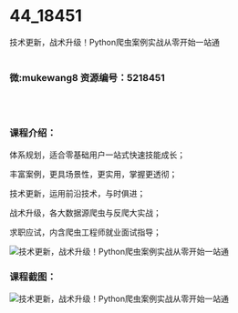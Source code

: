 # 44_18451
技术更新，战术升级！Python爬虫案例实战从零开始一站通
<br/></br>
<h3>微:mukewang8 资源编号：5218451</h3>
<br/></br>
<h3>课程介绍：</h3>
<p>体系规划，适合零基础用户一站式快速技能成长；</p>
<p>丰富案例，更具场景性，更实用，掌握更透彻；</p>
<p>技术更新，运用前沿技术，与时俱进；</p>
<p>战术升级，各大数据源<a title="查看与 爬虫 相关的文章" target="_blank">爬虫</a>与反爬大实战；</p>
<p>求职应试，内含<a title="查看与 爬虫 相关的文章" target="_blank">爬虫</a>工程师就业面试指导；</p>
<p><img src="https://www.ko996.com/wp-content/uploads/img/2021/02/1-51-300x169.png" alt="技术更新，战术升级！Python爬虫案例实战从零开始一站通"></p>
<div class="info-desc">
<h3>课程截图：</h3>
<p><img src="https://www.ko996.com/wp-content/uploads/img/2021/02/2-54.png" alt="技术更新，战术升级！Python爬虫案例实战从零开始一站通"></p>


			
</div>
